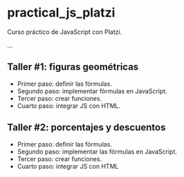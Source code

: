 # practical_js_platzi

Curso práctico de JavaScript con Platzi.

...

## Taller #1: figuras geométricas

- Primer paso: definir las fórmulas.
- Segundo paso: implementar fórmulas en JavaScript.
- Tercer paso: crear funciones.
- Cuarto paso: integrar JS con HTML.

## Taller #2: porcentajes y descuentos

- Primer paso: definir las fórmulas.
- Segundo paso: implementar las fórmulas en JavaScript.
- Tercer paso: crear funciones.
- Cuarto paso: integrar JS con HTML

